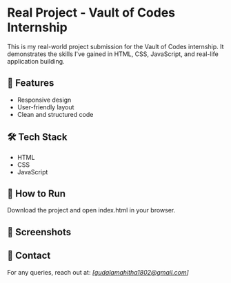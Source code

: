 # Real Project - Vault of Codes Internship

This is my real-world project submission for the Vault of Codes internship. It demonstrates the skills I've gained in HTML, CSS, JavaScript, and real-life application building.

## 📌 Features
- Responsive design
- User-friendly layout
- Clean and structured code

## 🛠 Tech Stack
- HTML
- CSS
- JavaScript  

## 🚀 How to Run
Download the project and open index.html in your browser.  

## 📸 Screenshots

## 📧 Contact
For any queries, reach out at: *[gudalamahitha1802@gmail.com]*
